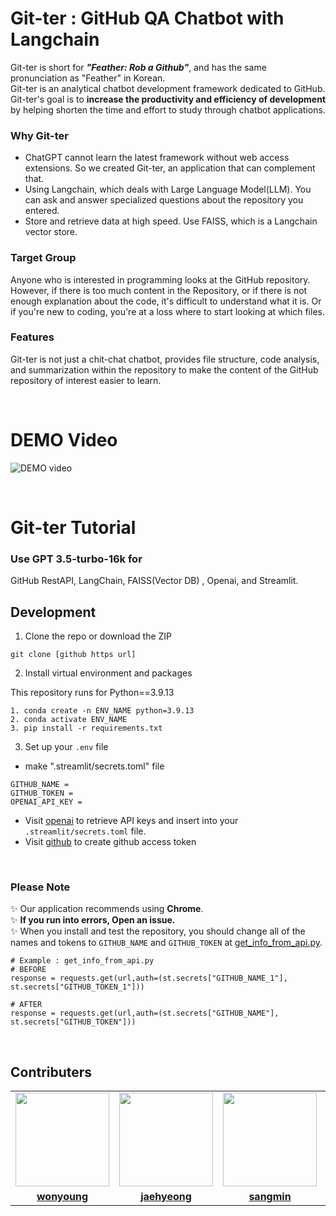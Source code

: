 # Git-ter : GitHub QA Chatbot with Langchain

Git-ter is short for <i>**"Feather: Rob a Github"**</i>, and has the same pronunciation as "Feather" in Korean.<br>
Git-ter is an analytical chatbot development framework dedicated to GitHub.<br>
Git-ter's goal is to **increase the productivity and efficiency of development** by helping shorten the time and effort to study through chatbot applications.

### Why Git-ter
- ChatGPT cannot learn the latest framework without web access extensions. So we created Git-ter, an application that can complement that.
- Using Langchain, which deals with Large Language Model(LLM). You can ask and answer specialized questions about the repository you entered.
- Store and retrieve data at high speed. Use FAISS, which is a Langchain vector store.

### Target Group
Anyone who is interested in programming looks at the GitHub repository.<br>
However, if there is too much content in the Repository, or if there is not enough explanation about the code, it's difficult to understand what it is. Or if you're new to coding, you're at a loss where to start looking at which files.

### Features
Git-ter is not just a chit-chat chatbot, provides file structure, code analysis, and summarization within the repository to make the content of the GitHub repository of interest easier to learn.

<br>

# DEMO Video
![DEMO video](https://github.com/SangHui48/GitHub-QA-Chatbot-with-Langchain/assets/48376471/92aa97e6-06ed-4073-9d79-c200e472f415)


<br>

# Git-ter Tutorial

### Use GPT 3.5-turbo-16k for
GitHub RestAPI, LangChain, FAISS(Vector DB) , Openai, and Streamlit.

## Development

1. Clone the repo or download the ZIP

```
git clone [github https url]
```

2. Install virtual environment and  packages

This repository runs for Python==3.9.13
```
1. conda create -n ENV_NAME python=3.9.13
2. conda activate ENV_NAME   
3. pip install -r requirements.txt   
```

3. Set up your `.env` file

- make ".streamlit/secrets.toml" file


```
GITHUB_NAME = 
GITHUB_TOKEN = 
OPENAI_API_KEY = 
```

- Visit [openai](https://help.openai.com/en/articles/4936850-where-do-i-find-my-secret-api-key) to retrieve API keys and insert into your `.streamlit/secrets.toml` file.
- Visit [github](https://docs.github.com/en/enterprise-server@3.6/authentication/keeping-your-account-and-data-secure/managing-your-personal-access-tokens#creating-a-personal-access-token) to create github access token

<br>

### Please Note
✨ Our application recommends using **Chrome**.<br>
✨ **If you run into errors, Open an issue.**<br>
✨ When you install and test the repository, you should change all of the names and tokens to `GITHUB_NAME` and  `GITHUB_TOKEN` at [get_info_from_api.py](https://github.com/SangHui48/GitHub-QA-Chatbot-with-Langchain/blob/master/githubqa/get_info_from_api.py).
```
# Example : get_info_from_api.py
# BEFORE
response = requests.get(url,auth=(st.secrets["GITHUB_NAME_1"], st.secrets["GITHUB_TOKEN_1"]))

# AFTER
response = requests.get(url,auth=(st.secrets["GITHUB_NAME"], st.secrets["GITHUB_TOKEN"]))
```

<br>

## Contributers
<table>
 <tr>
    <td align="center"><a href="https://github.com/rivertw777"><img src="https://avatars.githubusercontent.com/holly-21" width="150px;" alt=""></td>
    <td align="center"><a href="https://github.com/tmdwo8814"><img src="https://avatars.githubusercontent.com/aza1200" width="150px;" alt=""></td>
    <td align="center"><a href="https://github.com/huijunam"><img src="https://avatars.githubusercontent.com/furthermares" width="150px;" alt=""></td>
    <td align="center"><a href="https://github.com/HDmoonSir"><img src="https://avatars.githubusercontent.com/SangHui48" width="150px;" alt=""></td>
  </tr>
  <tr>
    <td align="center"><a href="https://github.com/holly-21"><b>wonyoung</b></td>
    <td align="center"><a href="https://github.com/aza1200"><b>jaehyeong</b></td>
    <td align="center"><a href="https://github.com/furthermares"><b>sangmin</b></td>
    <td align="center"><a href="https://github.com/SangHui48"><b>sangHui</b></td>
    </tr>

</table>